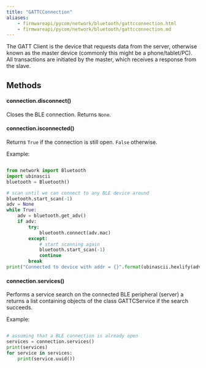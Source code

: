 ```yaml
---
title: "GATTCConnection"
aliases:
    - firmwareapi/pycom/network/bluetooth/gattcconnection.html
    - firmwareapi/pycom/network/bluetooth/gattcconnection.md
---
```


The GATT Client is the device that requests data from the server, otherwise known as the master device (commonly this might be a phone/tablet/PC). All transactions are initiated by the master, which receives a response from the slave.

## Methods

#### connection.disconnect()

Closes the BLE connection. Returns `None`.

#### connection.isconnected()

Returns `True` if the connection is still open. `False` otherwise.

Example:

```python

from network import Bluetooth
import ubinascii
bluetooth = Bluetooth()

# scan until we can connect to any BLE device around
bluetooth.start_scan(-1)
adv = None
while True:
    adv = bluetooth.get_adv()
    if adv:
        try:
            bluetooth.connect(adv.mac)
        except:
            # start scanning again
            bluetooth.start_scan(-1)
            continue
        break
print("Connected to device with addr = {}".format(ubinascii.hexlify(adv.mac)))
```

#### connection.services()

Performs a service search on the connected BLE peripheral (server) a returns a list containing objects of the class GATTCService if the search succeeds.

Example:

```python

# assuming that a BLE connection is already open
services = connection.services()
print(services)
for service in services:
    print(service.uuid())
```

